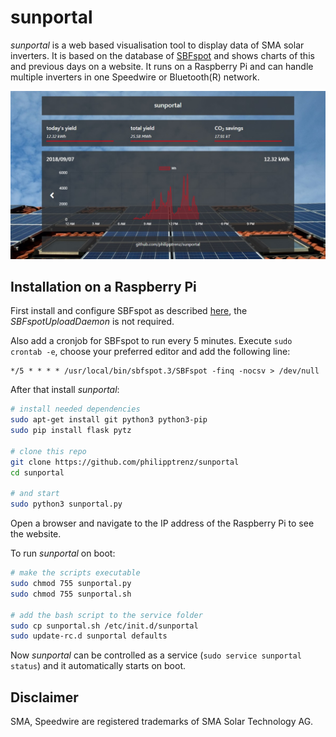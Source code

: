 # sunportal

_sunportal_ is a web based visualisation tool to display data of SMA solar inverters. It is based on the database of [SBFspot](https://github.com/SBFspot/SBFspot) and shows charts of this and previous days on a website. It runs on a Raspberry Pi and can handle multiple inverters in one Speedwire or Bluetooth(R) network.

![sunportal example image](/static/img/sunportal.jpg?raw=true)

## Installation on a Raspberry Pi

First install and configure SBFspot as described [here](https://github.com/SBFspot/SBFspot/wiki/Installation-Linux-SQLite#sbfspot-with-sqlite), the _SBFspotUploadDaemon_ is not required. 

Also add a cronjob for SBFspot to run every 5 minutes. Execute `sudo crontab -e`, choose your preferred editor and add the following line:

```
*/5 * * * * /usr/local/bin/sbfspot.3/SBFspot -finq -nocsv > /dev/null
```

After that install _sunportal_:

```bash
# install needed dependencies
sudo apt-get install git python3 python3-pip 
sudo pip install flask pytz

# clone this repo
git clone https://github.com/philipptrenz/sunportal
cd sunportal

# and start
sudo python3 sunportal.py
```

Open a browser and navigate to the IP address of the Raspberry Pi to see the website.


To run _sunportal_ on boot:
```bash
# make the scripts executable
sudo chmod 755 sunportal.py
sudo chmod 755 sunportal.sh

# add the bash script to the service folder
sudo cp sunportal.sh /etc/init.d/sunportal
sudo update-rc.d sunportal defaults

```
Now _sunportal_ can be controlled as a service (`sudo service sunportal status`) and it automatically starts on boot.

## Disclaimer

SMA, Speedwire are registered trademarks of SMA Solar Technology AG.
